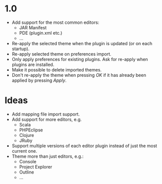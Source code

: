 1.0
===
* Add support for the most common editors:
  * JAR Manifest
  * PDE (plugin.xml etc.)
  * ...
* Re-apply the selected theme when the plugin is updated (or on each
  startup).
* Re-apply selected theme on preferences import.
* Only apply preferences for existing plugins. Ask for re-apply when
  plugins are installed.
* Make it possible to delete imported themes.
* Don't re-apply the theme when pressing *OK* if it has already been
  applied by pressing *Apply*.

Ideas
=====
* Add mapping file import support.
* Add support for more editors, e.g.
  * Scala
  * PHPEclipse
  * Clojure
  * JRuby
* Support multiple versions of each editor plugin instead of just the
  most current one.
* Theme more than just editors, e.g.:
  * Console
  * Project Explorer
  * Outline
  * ...
